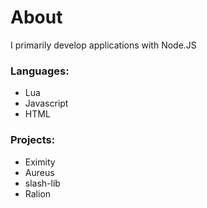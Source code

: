 # About

I primarily develop applications with Node.JS

### Languages:
* Lua
* Javascript
* HTML

### Projects:
- Eximity
- Aureus
- slash-lib
- Ralion
